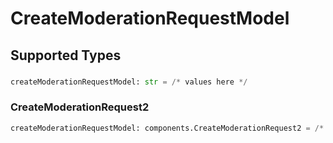 # CreateModerationRequestModel


## Supported Types

### 

```python
createModerationRequestModel: str = /* values here */
```

### CreateModerationRequest2

```python
createModerationRequestModel: components.CreateModerationRequest2 = /* values here */
```

